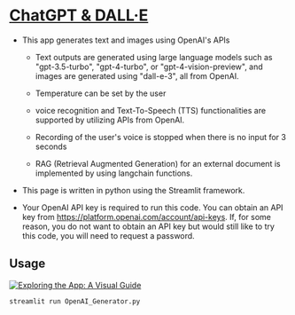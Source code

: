 # [ChatGPT & DALL·E](https://chatgpt-dalle.streamlit.app/)

* This app generates text and images using OpenAI's APIs
  
  - Text outputs are generated using large language models such as "gpt-3.5-turbo",
    "gpt-4-turbo", or "gpt-4-vision-preview", and images are generated using
    "dall-e-3", all from OpenAI.

  - Temperature can be set by the user

  - voice recognition and Text-To-Speech (TTS) functionalities are supported by
    utilizing APIs from OpenAI.

  - Recording of the user's voice is stopped when there is no input for 3 seconds
  
  - RAG (Retrieval Augmented Generation) for an external document is implemented
    by using langchain functions.

* This page is written in python using the Streamlit framework.

* Your OpenAI API key is required to run this code. You can obtain an API key
  from https://platform.openai.com/account/api-keys. If, for some reason, you
  do not want to obtain an API key but would still like to try this code,
  you will need to request a password.

## Usage
[![Exploring the App: A Visual Guide]([files/Streamlit_LLM_App.png](https://youtu.be/GOnGXtYIX0Q))](files/Streamlit_LLM_App.mp4 "Exploring the App: A Visual Guide")
```python
streamlit run OpenAI_Generator.py
```
